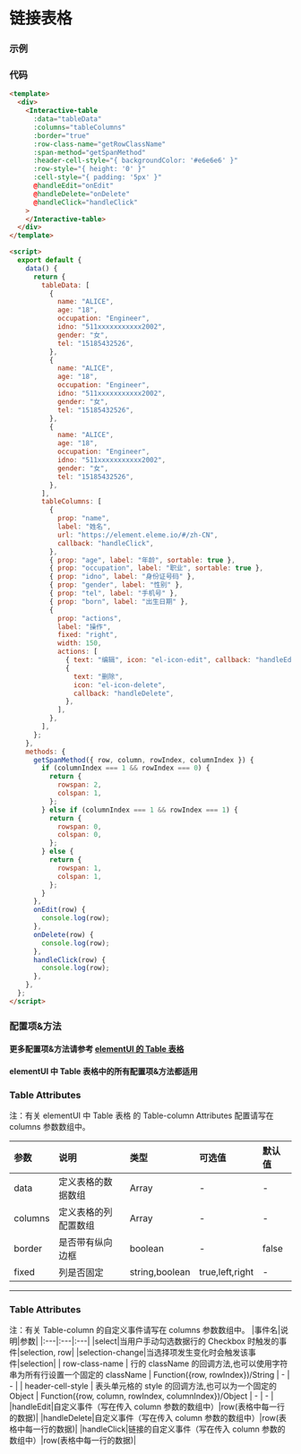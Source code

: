 # 链接表格

### 示例

<InteractiveTable :data="[{name:'ALICE',age:'18',occupation:'Engineer',idno: '511xxxxxxxxxxx2002',gender: '女',tel: '15185432526',born:'2000-10-10'},{name:'ALICE',age:'18',occupation:'Engineer',idno: '511xxxxxxxxxxx2002',gender: '女',tel: '15185432526',born:'2000-10-10'},{name:'ALICE',age:'18',occupation:'Engineer',idno: '511xxxxxxxxxxx2002',gender: '女',tel: '15185432526',born:'2000-10-10'}]" :columns="[{prop: 'name',label: '姓名',url:'https://element.eleme.io/#/zh-CN',callback:'handleClick'},{prop: 'age',label: '年龄',sortable:true},{prop:'occupation',label: '职业',sortable:true},{prop:'idno',label: '身份证号码'},{prop: 'gender',label: '性别'},{prop: 'tel',label: '手机号'},{prop: 'born',label: '出生日期'},{prop:'actions',label:'操作',fixed:'right',width:150,actions:[{text:'编辑',icon:'el-icon-edit',callback:'handleEdit'},{text:'删除',icon:'el-icon-delete',callback:'handleDelete'}]}]" :border="true" :header-cell-style="{ backgroundColor: '#e6e6e6' }" :span-method="getSpanMethod" >
</InteractiveTable>

### 代码

```html
<template>
  <div>
    <Interactive-table
      :data="tableData"
      :columns="tableColumns"
      :border="true"
      :row-class-name="getRowClassName"
      :span-method="getSpanMethod"
      :header-cell-style="{ backgroundColor: '#e6e6e6' }"
      :row-style="{ height: '0' }"
      :cell-style="{ padding: '5px' }"
      @handleEdit="onEdit"
      @handleDelete="onDelete"
      @handleClick="handleClick"
    >
    </Interactive-table>
  </div>
</template>

<script>
  export default {
    data() {
      return {
        tableData: [
          {
            name: "ALICE",
            age: "18",
            occupation: "Engineer",
            idno: "511xxxxxxxxxxx2002",
            gender: "女",
            tel: "15185432526",
          },
          {
            name: "ALICE",
            age: "18",
            occupation: "Engineer",
            idno: "511xxxxxxxxxxx2002",
            gender: "女",
            tel: "15185432526",
          },
          {
            name: "ALICE",
            age: "18",
            occupation: "Engineer",
            idno: "511xxxxxxxxxxx2002",
            gender: "女",
            tel: "15185432526",
          },
        ],
        tableColumns: [
          {
            prop: "name",
            label: "姓名",
            url: "https://element.eleme.io/#/zh-CN",
            callback: "handleClick",
          },
          { prop: "age", label: "年龄", sortable: true },
          { prop: "occupation", label: "职业", sortable: true },
          { prop: "idno", label: "身份证号码" },
          { prop: "gender", label: "性别" },
          { prop: "tel", label: "手机号" },
          { prop: "born", label: "出生日期" },
          {
            prop: "actions",
            label: "操作",
            fixed: "right",
            width: 150,
            actions: [
              { text: "编辑", icon: "el-icon-edit", callback: "handleEdit" },
              {
                text: "删除",
                icon: "el-icon-delete",
                callback: "handleDelete",
              },
            ],
          },
        ],
      };
    },
    methods: {
      getSpanMethod({ row, column, rowIndex, columnIndex }) {
        if (columnIndex === 1 && rowIndex === 0) {
          return {
            rowspan: 2,
            colspan: 1,
          };
        } else if (columnIndex === 1 && rowIndex === 1) {
          return {
            rowspan: 0,
            colspan: 0,
          };
        } else {
          return {
            rowspan: 1,
            colspan: 1,
          };
        }
      },
      onEdit(row) {
        console.log(row);
      },
      onDelete(row) {
        console.log(row);
      },
      handleClick(row) {
        console.log(row);
      },
    },
  };
</script>
```

### 配置项&方法

#### 更多配置项&方法请参考 [elementUI 的 Table 表格](https://element.eleme.io/#/zh-CN/component/table)

#### elementUI 中 Table 表格中的所有配置项&方法都适用

### Table Attributes

注：有关 elementUI 中 Table 表格 的 Table-column Attributes 配置请写在 columns 参数数组中。

| 参数    | 说明                 | 类型           | 可选值          | 默认值 |
| :------ | :------------------- | :------------- | :-------------- | :----- |
| data    | 定义表格的数据数组   | Array          | -               | -      |
| columns | 定义表格的列配置数组 | Array          | -               | -      |
| border  | 是否带有纵向边框     | boolean        | -               | false  |
| fixed   | 列是否固定           | string,boolean | true,left,right | -      |

---

### Table Attributes

注：有关 Table-column 的自定义事件请写在 columns 参数数组中。
|事件名|说明|参数|
|:---|:---|:---|
|select|当用户手动勾选数据行的 Checkbox 时触发的事件|selection, row|
|selection-change|当选择项发生变化时会触发该事件|selection|
| row-class-name | 行的 className 的回调方法,也可以使用字符串为所有行设置一个固定的 className | Function({row, rowIndex})/String | - | - |
| header-cell-style | 表头单元格的 style 的回调方法,也可以为一个固定的 Object | Function({row, column, rowIndex, columnIndex})/Object | - | - |
|handleEdit|自定义事件（写在传入 column 参数的数组中）|row(表格中每一行的数据)|
|handleDelete|自定义事件（写在传入 column 参数的数组中）|row(表格中每一行的数据)|
|handleClick|链接的自定义事件（写在传入 column 参数的数组中）|row(表格中每一行的数据)|
